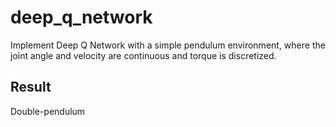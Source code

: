 # deep_q_network

Implement Deep Q Network with a simple pendulum environment, where the joint angle and velocity are continuous and torque is discretized.

## Result

Double-pendulum